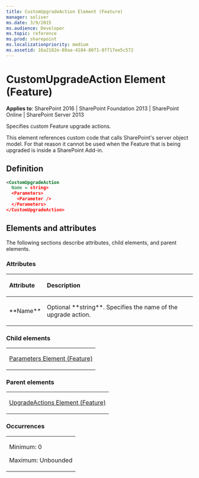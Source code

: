 ```yaml
---
title: CustomUpgradeAction Element (Feature)
manager: soliver
ms.date: 3/9/2015
ms.audience: Developer
ms.topic: reference
ms.prod: sharepoint
ms.localizationpriority: medium
ms.assetid: 16a2182e-80aa-4184-8071-8f717ee5c572
---
```


# CustomUpgradeAction Element (Feature)

**Applies to**: SharePoint 2016 | SharePoint Foundation 2013 | SharePoint Online | SharePoint Server 2013

Specifies custom Feature upgrade actions.

This element references custom code that calls SharePoint's server object model. For that reason it cannot be used when the Feature that is being upgraded is inside a SharePoint Add-in.

## Definition

```XML
<CustomUpgradeAction 
  Name = string>
  <Parameters>
    <Parameter />
  </Parameters>
</CustomUpgradeAction>
```

## Elements and attributes

The following sections describe attributes, child elements, and parent elements.

### Attributes

<table>
<colgroup>
<col width="20%" />
<col width="80%" />
</colgroup>
<thead>
<tr class="header">
<th align="left"><p>Attribute</p></th>
<th align="left"><p>Description</p></th>
</tr>
</thead>
<tbody>
<tr class="odd">
<td align="left"><p>**Name**</p></td>
<td align="left"><p>Optional **string**. Specifies the name of the upgrade action.</p></td>
</tr>
</tbody>
</table>

### Child elements

<table>
<colgroup>
<col width="100%" />
</colgroup>
<tbody>
<tr class="odd">
<td align="left"><p><a href="parameters-element-feature.md">Parameters Element (Feature)</a></p></td>
</tr>
</tbody>
</table>

### Parent elements

<table>
<colgroup>
<col width="100%" />
</colgroup>
<tbody>
<tr class="odd">
<td align="left"><p><a href="upgradeactions-element-feature.md">UpgradeActions Element (Feature)</a></p></td>
</tr>
</tbody>
</table>

### Occurrences

<table>
<colgroup>
<col width="100%" />
</colgroup>
<tbody>
<tr class="odd">
<td align="left"><p>Minimum: 0</p>
<p>Maximum: Unbounded</p></td>
</tr>
</tbody>
</table>









